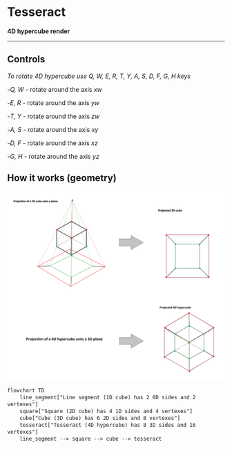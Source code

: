 # Tesseract

**4D hypercube render**

---

## Controls

*To rotate 4D hypercube use Q, W, E, R, T, Y, A, S, D, F, G, H keys*

-*Q, W* - rotate around the axis *xw*

-*E, R* - rotate around the axis *yw*

-*T, Y* - rotate around the axis *zw*

-*A, S* - rotate around the axis *xy*

-*D, F* - rotate around the axis *xz*

-*G, H* - rotate around the axis *yz*

## How it works (geometry)

![Alt Text](images/image.png)

```mermaid
flowchart TD
    line_segment["Line segment (1D cube) has 2 0D sides and 2 vertexes"]
    square["Square (2D cube) has 4 1D sides and 4 vertexes"]
    cube["Cube (3D cube) has 6 2D sides and 8 vertexes"]
    tesseract["Tesseract (4D hypercube) has 8 3D sides and 16 vertexes"]
    line_segment --> square --> cube --> tesseract
```
